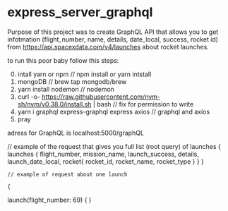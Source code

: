 # express_server_graphql

Purpose of this project was to create GraphQL API  that allows you to get infotmation (flight_number, name, details, date_local, success, rocket id) from https://api.spacexdata.com/v4/launches about rocket launches. 


to run this poor baby follow this steps:

0) intall yarn or npm // npm install or yarn intstall
1) mongoDB                  // brew tap mongodb/brew 
2) yarn install nodemon               // nodemon
3) curl -o- https://raw.githubusercontent.com/nvm-sh/nvm/v0.38.0/install.sh | bash      // fix for permission to write
4) yarn i graphql express-graphql express axios   // graphql and axios 
5) pray

adress for GraphQL is localhost:5000/graphQL

// example of the request that gives you full list (root query) of launches
{
  launches {
    flight_number,
    mission_name,
    launch_success,
    details,
    launch_date_local,
    rocket{
      rocket_id,
      rocket_name,
      rocket_type
    }
  }
    }

    // example of request about one launch

    {
  launch(flight_number: 69) {
  }